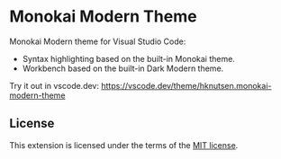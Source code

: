 # Monokai Modern Theme

Monokai Modern theme for Visual Studio Code:

- Syntax highlighting based on the built-in Monokai theme.
- Workbench based on the built-in Dark Modern theme.

Try it out in vscode.dev: <https://vscode.dev/theme/hknutsen.monokai-modern-theme>

## License

This extension is licensed under the terms of the [MIT license](LICENSE).

